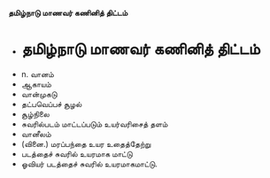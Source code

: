 **தமிழ்நாடு மாணவர் கணினித் திட்டம்**
- # தமிழ்நாடு மாணவர் கணினித் திட்டம்
- n. வானம்
- ஆகாயம்
- வான்முகடு
- தட்பவெப்பச் சூழல்
- சூழ்நிலை
- சுவரில்படம் மாட்டப்படும் உயர்வரிசைத் தளம்
- வானீலம்
- (வினை.) மரப்பந்தை உயர உதைத்தேற்று
- படத்தைச் சுவரில் உயரமாக மாட்டு
- ஓவியர் படத்தைச் சுவரில் உயரமாகமாட்டு.

